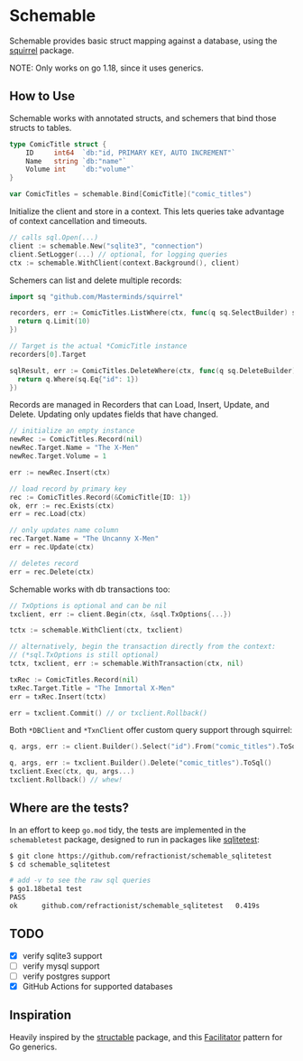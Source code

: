 # Schemable

Schemable provides basic struct mapping against a database, using the
[squirrel][sq] package.

[sq]: https://github.com/Masterminds/squirrel

NOTE: Only works on go 1.18, since it uses generics.

## How to Use

Schemable works with annotated structs, and schemers that bind those structs
to tables.

```go
type ComicTitle struct {
	ID     int64  `db:"id, PRIMARY KEY, AUTO INCREMENT"`
	Name   string `db:"name"`
	Volume int    `db:"volume"`
}

var ComicTitles = schemable.Bind[ComicTitle]("comic_titles")
```

Initialize the client and store in a context. This lets queries take advantage
of context cancellation and timeouts.

```go
// calls sql.Open(...)
client := schemable.New("sqlite3", "connection")
client.SetLogger(...) // optional, for logging queries
ctx := schemable.WithClient(context.Background(), client)
```

Schemers can list and delete multiple records:

```go
import sq "github.com/Masterminds/squirrel"

recorders, err := ComicTitles.ListWhere(ctx, func(q sq.SelectBuilder) sq.SelectBuilder {
  return q.Limit(10)
})

// Target is the actual *ComicTitle instance
recorders[0].Target

sqlResult, err := ComicTitles.DeleteWhere(ctx, func(q sq.DeleteBuilder) sq.DeleteBuilder {
  return q.Where(sq.Eq{"id": 1})
})
```

Records are managed in Recorders that can Load, Insert, Update, and Delete.
Updating only updates fields that have changed.

```go
// initialize an empty instance
newRec := ComicTitles.Record(nil)
newRec.Target.Name = "The X-Men"
newRec.Target.Volume = 1

err := newRec.Insert(ctx)

// load record by primary key
rec := ComicTitles.Record(&ComicTitle{ID: 1})
ok, err := rec.Exists(ctx)
err = rec.Load(ctx)

// only updates name column
rec.Target.Name = "The Uncanny X-Men"
err = rec.Update(ctx)

// deletes record
err = rec.Delete(ctx)
```

Schemable works with db transactions too:

```go
// TxOptions is optional and can be nil
txclient, err := client.Begin(ctx, &sql.TxOptions{...})

tctx := schemable.WithClient(ctx, txclient)

// alternatively, begin the transaction directly from the context:
// (*sql.TxOptions is still optional)
tctx, txclient, err := schemable.WithTransaction(ctx, nil)

txRec := ComicTitles.Record(nil)
txRec.Target.Title = "The Immortal X-Men"
err = txRec.Insert(tctx)

err = txclient.Commit() // or txclient.Rollback()
```

Both `*DBClient` and `*TxnClient` offer custom query support through squirrel:

```go
q, args, err := client.Builder().Select("id").From("comic_titles").ToSql()

q, args, err := txclient.Builder().Delete("comic_titles").ToSql()
txclient.Exec(ctx, qu, args...)
txclient.Rollback() // whew!
```

## Where are the tests?

In an effort to keep `go.mod` tidy, the tests are implemented in the
`schemabletest` package, designed to run in packages like
[sqlitetest][test]:

```sh
$ git clone https://github.com/refractionist/schemable_sqlitetest
$ cd schemable_sqlitetest

# add -v to see the raw sql queries
$ go1.18beta1 test
PASS
ok  	github.com/refractionist/schemable_sqlitetest	0.419s
```

## TODO

- [x] verify sqlite3 support
- [ ] verify mysql support
- [ ] verify postgres support
- [x] GitHub Actions for supported databases

## Inspiration

Heavily inspired by the [structable][st] package, and this [Facilitator][f]
pattern for Go generics.

[st]: https://github.com/Masterminds/structable
[f]: https://rakyll.org/generics-facilititators
[test]: https://github.com/refractionist/schemable_sqlitetest
